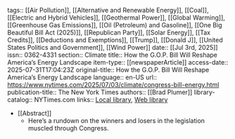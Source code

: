 tags:: [[Air Pollution]], [[Alternative and Renewable Energy]], [[Coal]], [[Electric and Hybrid Vehicles]], [[Geothermal Power]], [[Global Warming]], [[Greenhouse Gas Emissions]], [[Oil (Petroleum) and Gasoline]], [[One Big Beautiful Bill Act (2025)]], [[Republican Party]], [[Solar Energy]], [[Tax Credits]], [[Deductions and Exemptions]], [[Trump]], [[Donald J]], [[United States Politics and Government]], [[Wind Power]]
date:: [[Jul 3rd, 2025]]
issn:: 0362-4331
section:: Climate
title:: How the G.O.P. Bill Will Reshape America’s Energy Landscape
item-type:: [[newspaperArticle]]
access-date:: 2025-07-31T17:04:23Z
original-title:: How the G.O.P. Bill Will Reshape America’s Energy Landscape
language:: en-US
url:: https://www.nytimes.com/2025/07/03/climate/congress-bill-energy.html
publication-title:: The New York Times
authors:: [[Brad Plumer]]
library-catalog:: NYTimes.com
links:: [Local library](zotero://select/library/items/MZWGKKTV), [Web library](https://www.zotero.org/users/46463/items/MZWGKKTV)

- [[Abstract]]
	- Here’s a rundown on the winners and losers in the legislation muscled through Congress.
